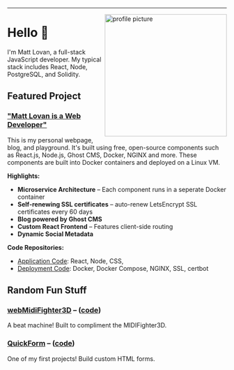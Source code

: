 <hr>

<img alt="profile picture" align="right" width="280" height="280" src="https://pbs.twimg.com/profile_images/1285652399521009665/W18Mg62k_400x400.jpg">

# Hello 👋

I'm Matt Lovan, a full-stack JavaScript developer. My typical stack includes React, Node, PostgreSQL, and Solidity. 

## Featured Project

### ["Matt Lovan is a Web Developer"](https://mattlovan.com)
This is my personal webpage, blog, and playground. It's built using free, open-source components such as React.js, Node.js, Ghost CMS, Docker, NGINX and more. These components are built into Docker containers and deployed on a Linux VM. 

**Highlights:**
- **Microservice Architecture** – Each component runs in a seperate Docker container
- **Self-renewing SSL certificates** – auto-renew LetsEncrypt SSL certificates every 60 days
- **Blog powered by Ghost CMS** 
- **Custom React Frontend** – Features client-side routing
- **Dynamic Social Metadata** 


**Code Repositories:**
- [Application Code](https://github.com/MagRelo/servesa-homepage): React, Node, CSS, 
- [Deployment Code](https://github.com/MagRelo/servesa-compose): Docker, Docker Compose, NGINX, SSL, certbot



## Random Fun Stuff

###  [webMidiFighter3D](https://magrelo.github.io/quickform) – ([code](https://magrelo.github.io/quickform))
A beat machine! Built to compliment the MIDIFighter3D.

###  [QuickForm](https://magrelo.github.io/quickForm/#/) – ([code](https://github.com/MagRelo/quickForm))
One of my first projects! Build custom HTML forms.
